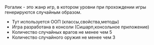 Рогалик - это жанр игр, в котором 
уровни при прохождении игры генерируются случайным образом.

- Тут используется ООП (классы,свойства,методы)
 - Игра разработана в консоли (Сишарп,консольное приложение)
 - Количество случайных врагов не менее чем 5
 - Количество случайного оружия не менее чем 3
